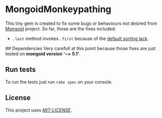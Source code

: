 # MongoidMonkeypathing
This tiny gem is created to fix some bugs or behaviours not desired from [Mongoid](https://github.com/mongoid) project.
So far, those are the fixes included:
* ```.last``` method invokes ```.first``` because of the [default sorting lack](http://stackoverflow.com/questions/35039847/the-bug-of-mongoid-returning-first-document-when-invoking-last).

## Dependencies
Very carefull at this point because those fixes are just tested on **mongoid version '~> 5.1'**.


## Run tests
To run the tests just run ```rake spec``` on your console.


## License
This project uses [*MIT-LICENSE*](http://en.wikipedia.org/wiki/MIT_License).
